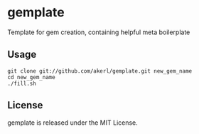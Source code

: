 gemplate
=========

Template for gem creation, containing helpful meta boilerplate

## Usage

    git clone git://github.com/akerl/gemplate.git new_gem_name
    cd new_gem_name
    ./fill.sh

## License
gemplate is released under the MIT License.
